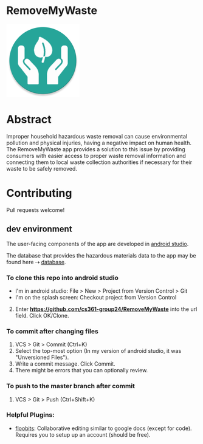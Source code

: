 # RemoveMyWaste

![RemoveMyWaste icon](/src/main/res/mipmap-xxxhdpi/ic_launcher_round.png)

# Abstract

Improper household hazardous waste removal can cause environmental pollution and physical injuries, having a negative impact on human health. The RemoveMyWaste app provides a solution to this issue by providing consumers with easier access to proper waste removal information and connecting them to local waste collection authorities if necessary for their waste to be safely removed.

# Contributing

Pull requests welcome!

## dev environment

The user-facing components of the app are developed in [android studio](https://developer.android.com/studio/).

The database that provides the hazardous materials data to the app may be found here ⇢ [database](https://github.com/cs361-group24/database).

### To clone this repo into android studio

- I'm in android studio: File > New > Project from Version Control > Git     
- I'm on the splash screen: Checkout project from Version Control
2) Enter **https://github.com/cs361-group24/RemoveMyWaste** into the url field. Click OK/Clone.

### To commit after changing files

1) VCS > Git > Commit (Ctrl+K)
2) Select the top-most option (In my version of android studio, it was "Unversioned Files").
3) Write a commit message. Click Commit.
4) There might be errors that you can optionally review.

### To push to the master branch after commit

1) VCS > Git > Push (Ctrl+Shift+K)

### Helpful Plugins:
- [floobits](https://floobits.com/help/plugins/intellij): Collaborative editing similar to google docs (except for code). Requires you to setup up an account (should be free).
